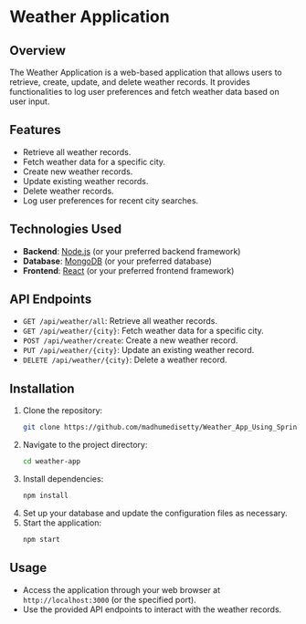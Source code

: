 # Weather Application

## Overview
The Weather Application is a web-based application that allows users to retrieve, create, update, and delete weather records. It provides functionalities to log user preferences and fetch weather data based on user input.

## Features
- Retrieve all weather records.
- Fetch weather data for a specific city.
- Create new weather records.
- Update existing weather records.
- Delete weather records.
- Log user preferences for recent city searches.

## Technologies Used
- **Backend**: [Node.js](https://nodejs.org/) (or your preferred backend framework)
- **Database**: [MongoDB](https://www.mongodb.com/) (or your preferred database)
- **Frontend**: [React](https://reactjs.org/) (or your preferred frontend framework)

## API Endpoints
- `GET /api/weather/all`: Retrieve all weather records.
- `GET /api/weather/{city}`: Fetch weather data for a specific city.
- `POST /api/weather/create`: Create a new weather record.
- `PUT /api/weather/{city}`: Update an existing weather record.
- `DELETE /api/weather/{city}`: Delete a weather record.

## Installation
1. Clone the repository:
   ```bash
   git clone https://github.com/madhumedisetty/Weather_App_Using_Spring.git
   ```
2. Navigate to the project directory:
   ```bash
   cd weather-app
   ```
3. Install dependencies:
   ```bash
   npm install
   ```
4. Set up your database and update the configuration files as necessary.
5. Start the application:
   ```bash
   npm start
   ```

## Usage
- Access the application through your web browser at `http://localhost:3000` (or the specified port).
- Use the provided API endpoints to interact with the weather records.
